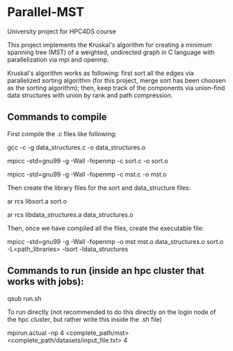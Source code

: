 # Parallel-MST

University project for HPC4DS course

This project implements the Kruskal's algorithm for creating a minimum spanning tree (MST) of a weighted, undirected graph in C language with parallelization via mpi and openmp.

Kruskal's algorithm works as following: first sort all the edges via parallelized sorting algorithm (for this project, merge sort has been choosen as the sorting algorithm); then, keep track of the components via union-find data structures with union by rank and path compression.

## Commands to compile

First compile the .c files like following:

gcc -c -g data_structures.c -o data_structures.o

mpicc -std=gnu99 -g -Wall -fopenmp -c sort.c -o sort.o

mpicc -std=gnu99 -g -Wall -fopenmp -c mst.c -o mst.o

Then create the library files for the sort and data_structure files:

ar rcs libsort.a sort.o

ar rcs libdata_structures.a data_structures.o

Then, once we have compiled all the files, create the executable file:

mpicc -std=gnu99 -g -Wall -fopenmp -o mst mst.o data_structures.o sort.o -L<path_libraries> -lsort -ldata_structures


## Commands to run (inside an hpc cluster that works with jobs):

qsub run.sh

To run directly (not recommended to do this directly on the login node of the hpc cluster, but rather write this inside the .sh file)

mpirun.actual -np 4 <complete_path/mst> <complete_path/datasets/input_file.txt> 4
